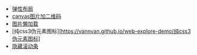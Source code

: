 
- [弹性布局](https://vannvan.github.io/web-explore-demo/弹性布局/)
- [canvas图片加二维码](https://vannvan.github.io/web-explore-demo/canvas图片加二维码)
- [图片懒加载](https://vannvan.github.io/web-explore-demo/图片懒加载)
- [纯css3伪元素图标][https://vannvan.github.io/web-explore-demo/纯css3伪元素图标]
- [隐藏滚动条](https://vannvan.github.io/web-explore-demo/隐藏滚动条)
